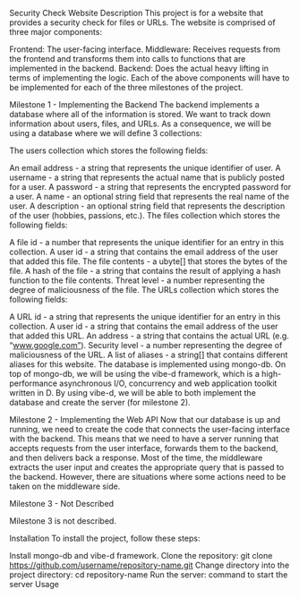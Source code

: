Security Check Website
Description
This project is for a website that provides a security check for files or URLs. The website is comprised of three major components:

Frontend: The user-facing interface.
Middleware: Receives requests from the frontend and transforms them into calls to functions that are implemented in the backend.
Backend: Does the actual heavy lifting in terms of implementing the logic.
Each of the above components will have to be implemented for each of the three milestones of the project.

Milestone 1 - Implementing the Backend
The backend implements a database where all of the information is stored. We want to track down information about users, files, and URLs. As a consequence, we will be using a database where we will define 3 collections:

The users collection which stores the following fields:

An email address - a string that represents the unique identifier of user.
A username - a string that represents the actual name that is publicly posted for a user.
A password - a string that represents the encrypted password for a user.
A name - an optional string field that represents the real name of the user.
A description - an optional string field that represents the description of the user (hobbies, passions, etc.).
The files collection which stores the following fields:

A file id - a number that represents the unique identifier for an entry in this collection.
A user id - a string that contains the email address of the user that added this file.
The file contents - a ubyte[] that stores the bytes of the file.
A hash of the file - a string that contains the result of applying a hash function to the file contents.
Threat level - a number representing the degree of maliciousness of the file.
The URLs collection which stores the following fields:

A URL id - a string that represents the unique identifier for an entry in this collection.
A user id - a string that contains the email address of the user that added this URL.
An address - a string that contains the actual URL (e.g. “www.google.com”).
Security level - a number representing the degree of maliciousness of the URL.
A list of aliases - a string[] that contains different aliases for this website.
The database is implemented using mongo-db. On top of mongo-db, we will be using the vibe-d framework, which is a high-performance asynchronous I/O, concurrency and web application toolkit written in D. By using vibe-d, we will be able to both implement the database and create the server (for milestone 2).

Milestone 2 - Implementing the Web API
Now that our database is up and running, we need to create the code that connects the user-facing interface with the backend. This means that we need to have a server running that accepts requests from the user interface, forwards them to the backend, and then delivers back a response. Most of the time, the middleware extracts the user input and creates the appropriate query that is passed to the backend. However, there are situations where some actions need to be taken on the middleware side.

Milestone 3 - Not Described

Milestone 3 is not described.

Installation
To install the project, follow these steps:

Install mongo-db and vibe-d framework.
Clone the repository: git clone https://github.com/username/repository-name.git
Change directory into the project directory: cd repository-name
Run the server: command to start the server
Usage

